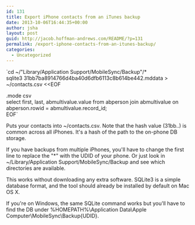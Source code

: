 ```yaml
---
id: 131
title: Export iPhone contacts from an iTunes backup
date: 2013-10-06T16:44:35+00:00
author: jsha
layout: post
guid: http://jacob.hoffman-andrews.com/README/?p=131
permalink: /export-iphone-contacts-from-an-itunes-backup/
categories:
  - Uncategorized
---
```

`cd ~/"Library/Application Support/MobileSync/Backup"/*<br />
sqlite3 31bb7ba8914766d4ba40d6dfb6113c8b614be442.mddata > ~/contacts.csv <<EOF</p>
<p>.mode csv<br />
select first, last, abmultivalue.value from abperson join abmultivalue on abperson.rowid = abmultivalue.record_id;<br />
EOF`

Puts your contacts into ~/contacts.csv. Note that the hash value (31bb..) is common across all iPhones. It's a hash of the path to the on-phone DB storage.

If you have backups from multiple iPhones, you'll have to change the first line to replace the "*" with the UDID of your phone. Or just look in ~/Library/Application Support/MobileSync/Backup and see which directories are available.

This works without downloading any extra software. SQLite3 is a simple database format, and the tool should already be installed by default on Mac OS X.

If you're on Windows, the same SQLite command works but you'll have to find the DB under %HOMEPATH%\Application Data\Apple Computer\MobileSync\Backup\{UDID}.